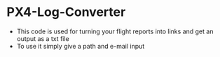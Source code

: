 # PX4-Log-Converter

- This code is used for turning your flight reports into links and get an output as a txt file
- To use it simply give a path and e-mail input
